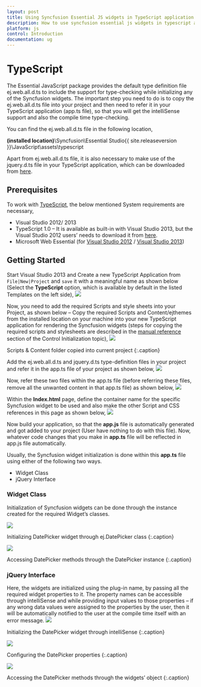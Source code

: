 ```yaml
---
layout: post
title: Using Syncfusion Essential JS widgets in TypeScript application
description: How to use syncfusion essential js widgets in typescript application.
platform: js
control: Introduction
documentation: ug
---
```


# TypeScript

The Essential JavaScript package provides the default type definition file ej.web.all.d.ts to include the support for type-checking while initializing any of the Syncfusion widgets. The important step you need to do is to copy the ej.web.all.d.ts file into your project and then need to refer it in your TypeScript application (app.ts file), so that you will get the intelliSense support and also the compile time type-checking. 

You can find the ej.web.all.d.ts file in the following location,

<b>(installed location)</b>\Syncfusion\Essential Studio\{{ site.releaseversion }}\JavaScript\assets\typescript

Apart from ej.web.all.d.ts file, it is also necessary to make use of the jquery.d.ts file in your TypeScript application, which can be downloaded from [here](https://github.com/borisyankov/DefinitelyTyped).

## Prerequisites

To work with [TypeScript](http://www.typescriptlang.org/Handbook), the below mentioned System requirements are necessary,

* Visual Studio 2012/ 2013
* TypeScript 1.0 – It is available as built-in with Visual Studio 2013, but the Visual Studio 2012 users’ needs to download it from [here](https://visualstudiogallery.msdn.microsoft.com/fa041d2d-5d77-494b-b0ba-8b4550792b4d).
* Microsoft Web Essential (for [Visual Studio 2012](http://visualstudiogallery.msdn.microsoft.com/07d54d12-7133-4e15-becb-6f451ea3bea6) / [Visual Studio 2013](http://visualstudiogallery.msdn.microsoft.com/56633663-6799-41d7-9df7-0f2a504ca361))

## Getting Started

Start Visual Studio 2013 and Create a new TypeScript Application from `File|New|Project` and `save` it with a meaningful name as shown below (Select the **TypeScript** option, which is available by default in the listed Templates on the left side),
![](/js/TypeScript_images/TypeScript_img1.png) 

Now, you need to add the required Scripts and style sheets into your Project, as shown below – Copy the required Scripts and Content/ejthemes from the installed location on your machine into your new TypeScript application for rendering the Syncfusion widgets (steps for copying the required scripts and stylesheets are described in the [manual reference](/js/control-initialization#manual-reference-of-scripts-and-stylesheets-in-a-html-page) section of the Control Initialization topic),
![](/js/TypeScript_images/TypeScript_img2.png)

Scripts & Content folder copied into current project
{:.caption} 

Add the ej.web.all.d.ts and jquery.d.ts type-definition files in your project and refer it in the app.ts file of your project as shown below,
![](/js/TypeScript_images/TypeScript_img3.png) 

Now, refer these two files within the app.ts file (before referring these files, remove all the unwanted content in that app.ts file) as shown below,
![](/js/TypeScript_images/TypeScript_img4.png) 

Within the **Index.html** page, define the container name for the specific Syncfusion widget to be used and also make the other Script and CSS references in this page as shown below,
![](/js/TypeScript_images/TypeScript_img5.png) 

Now build your application, so that the **app.js** file is automatically generated and got added to your project (User have nothing to do with this file). Now, whatever code changes that you make in **app.ts** file will be reflected in app.js file automatically. 

Usually, the Syncfusion widget initialization is done within this **app.ts** file using either of the following two ways.

* Widget Class
* jQuery Interface

### Widget Class

Initialization of Syncfusion widgets can be done through the instance created for the required Widget’s classes. 

![](/js/TypeScript_images/TypeScript_img6.png)

Initializing DatePicker widget through ej.DatePicker class
{:.caption} 

![](/js/TypeScript_images/TypeScript_img7.png)

Accessing DatePicker methods through the DatePicker instance
{:.caption} 

### jQuery Interface 

Here, the widgets are initialized using the plug-in name, by passing all the required widget properties to it. The property names can be accessible through intelliSense and while providing input values to those properties – if any wrong data values were assigned to the properties by the user, then it will be automatically notified to the user at the compile time itself with an error message.
![](/js/TypeScript_images/TypeScript_img8.png)

Initializing the DatePicker widget through intelliSense
{:.caption} 

![](/js/TypeScript_images/TypeScript_img9.png)

Configuring the DatePicker properties
{:.caption} 

![](/js/TypeScript_images/TypeScript_img10.png)

Accessing the DatePicker methods through the widgets’ object
{:.caption} 
